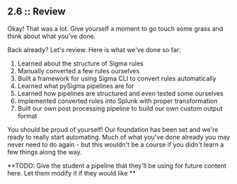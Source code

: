 ## 2.6 :: Review

 Okay! That was a lot. Give yourself a moment to go touch some grass and think about what you've done.

Back already? Let's review. Here is what we've done so far:
1. Learned about the structure of Sigma rules
2. Manually converted a few rules ourselves
3. Built a framework for using Sigma CLI to convert rules automatically
4. Learned what pySigma pipelines are for
5. Learned how pipelines are structured and even tested some ourselves
6. Implemented converted rules into Splunk with proper transformation
7. Built our own post processing pipeline to build our own custom output format

You should be proud of yourself! Our foundation has been set and we're ready to really start automating. Much of what you've done already you may never need to do again - but this wouldn't be a course if you didn't learn a few things along the way.

**TODO: Give the student a pipeline that they'll be using for future content here. Let them modify it if they would like **

